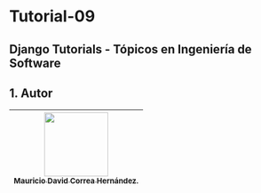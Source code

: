 # Tutorial-09

## Django Tutorials -  Tópicos en Ingeniería de Software
## 1. Autor
|   [<img src="https://avatars.githubusercontent.com/u/81777898?s=400&u=2eeba9c363f9c474c7fb419ef36562e2d2b6b866&v=4" width=115><br><sub>Mauricio David Correa Hernández.</sub>](https://github.com/MauricioDCH) |
|:----------------------------------------------------------------------------------------------------------------------------------------------------------------------------------------------------------: |